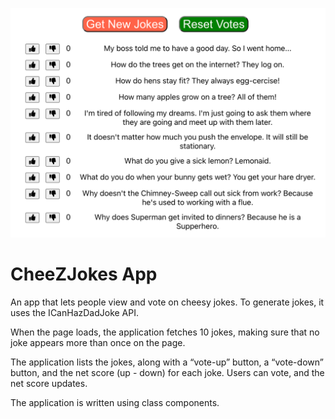 ![Jokes](react-jokes-classes.png)

# CheeZJokes App
An app that lets people view and vote on cheesy jokes. To generate jokes, it uses the ICanHazDadJoke API.

When the page loads, the application fetches 10 jokes, making sure that no joke appears more than once on the page.

The application lists the jokes, along with a “vote-up” button, a “vote-down” button, and the net score (up - down) for each joke. Users can vote, and the net score updates.

The application is written using class components. 




